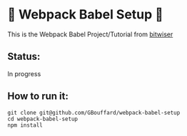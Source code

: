 :satellite: Webpack Babel Setup :satellite:
===
This is the  Webpack Babel Project/Tutorial from [bitwiser](http://bitwiser.in/2018/02/22/setup-javascript-webpack-project.html)

Status:
----
In progress

How to run it:
----
```
git clone git@github.com/GBouffard/webpack-babel-setup
cd webpack-babel-setup
npm install
```